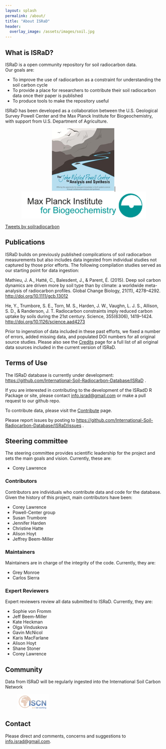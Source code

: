 ```yaml
---
layout: splash
permalink: /about/
title: "About ISRaD"
header:
  overlay_image: /assets/images/soil.jpg
---
```

## What is ISRaD?
ISRaD is a open community repository for soil radiocarbon data.  
Our goals are:
* To improve the use of radiocarbon as a constraint for understanding the soil carbon cycle
* To provide a place for researchers to contribute their soil radiocarbon data once their paper is published
* To produce tools to make the repository useful 

ISRaD has been developed as a collaboration between the U.S. Geological Survey Powell Center and the Max Planck Institute for Biogeochemistry, with support from U.S. Department of Agriculture.

<p align="center">
	<img src="https://github.com/International-Soil-Radiocarbon-Database/ISRaD/raw/gh-pages/assets/images/PowellCenter.jpg" width="200">|
	<img src="https://github.com/International-Soil-Radiocarbon-Database/ISRaD/raw/gh-pages/assets/images/MPI-BGC_logo_EN.png" width="400">
</p>

<a class="twitter-timeline" data-width="500" data-height="200" href="https://twitter.com/soilradiocarbon?ref_src=twsrc%5Etfw">Tweets by soilradiocarbon</a> <script async src="https://platform.twitter.com/widgets.js" charset="utf-8"></script>


## Publications
ISRaD builds on previously published compilcations of soil radiocarbon measurements but also includes data ingested from individual studies not captured by those prior efforts. The following compilation studies served as our starting point for data ingestion: 

Mathieu, J. A., Hatté, C., Balesdent, J., & Parent, É. (2015). Deep soil carbon dynamics are driven more by soil type than by climate: a worldwide meta-analysis of radiocarbon profiles. Global Change Biology, 21(11), 4278–4292. <a href="http://doi.org/10.1111/gcb.13012">http://doi.org/10.1111/gcb.13012</a>

He, Y., Trumbore, S. E., Torn, M. S., Harden, J. W., Vaughn, L. J. S., Allison, S. D., & Randerson, J. T. Radiocarbon constraints imply reduced carbon uptake by soils during the 21st century. Science, 355(6306), 1419–1424. <a href="http://doi.org/10.1126/science.aad4273">http://doi.org/10.1126/science.aad4273</a>

Prior to ingenstion of data included in these past efforts, we fixed a number of errors, added missing data, and populated DOI numbers for all original source studies. Please also see the <a href="https://international-soil-radiocarbon-database.github.io/ISRaD/credits/">Credits</a> page for a full list of all original data sources included in the current version of ISRaD.

## Terms of Use

The ISRaD database is currently under development: <a href="https://github.com/International-Soil-Radiocarbon-Database/ISRaD"> https://github.com/International-Soil-Radiocarbon-Database/ISRaD </a>. 

If you are interested in contributing to the development of the ISRadD R Package or site, please contact info.israd@gmail.com or make a pull request to our github repo. 

To contribute data, please visit the <a href="https://international-soil-radiocarbon-database.github.io/ISRaD/contribute/">Contribute</a> page. 

Please report issues by posting to <a href="https://github.com/International-Soil-Radiocarbon-Database/ISRaD/issues"> https://github.com/International-Soil-Radiocarbon-Database/ISRaD/issues </a>. 

## Steering committee
The steering committee provides scientific leadership for the project and sets the main goals and vision.
Currently, these are:

* Corey Lawrence

### Contributors
Contributors are individuals who contribute data and code for the database. 
Given the history of this project, main contributors have been:

* Corey Lawrence
* Powell-Center group
* Susan Trumbore
* Jennifer Harden
* Christine Hatte
* Alison Hoyt
* Jeffrey Beem-Miller

### Maintainers
Maintainers are in charge of the integrity of the code. Currently, they are:

* Grey Monroe
* Carlos Sierra

### Expert Reviewers
Expert reviewers review all data submitted to ISRaD. Currently, they are:

* Sophie von Fromm
* Jeff Beem-Miller
* Kate Heckman
* Olga Vinduskova
* Gavin McNicol
* Karis MacFarlane
* Alison Hoyt
* Shane Stoner
* Corey Lawrence

## Community

Data from ISRaD will be regularly ingested into the International Soil Carbon Network

<figure class="half">
	<img src="https://github.com/International-Soil-Radiocarbon-Database/ISRaD/raw/gh-pages/assets/images/iscn_logo.jpeg" width="100">
</figure>


## Contact 

Please direct and comments, concerns and suggestions to info.israd@gmail.com.

